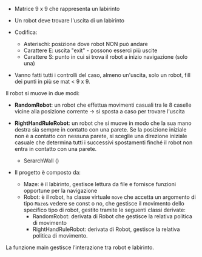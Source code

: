 - Matrice 9 x 9 che rappresenta un labirinto
- Un robot deve trovare l'uscita di un labirinto

- Codifica:
	- Asterischi: posizione dove robot NON può andare
	- Carattere E: uscita "exit" - possono esserci più uscite
	- Carattere S: punto in cui si trova il robot a inizio navigazione (solo una) 
- Vanno fatti tutti i controlli del caso, almeno un'uscita, solo un robot, fill dei punti in più se mat < 9 x 9.

Il robot si muove in due modi: 
- **RandomRobot**: un robot che effettua movimenti casuali tra le 8 caselle vicine alla posizione corrente -> si sposta a caso per trovare l'uscita
- **RightHandRuleRobot**: un robot che si muove in modo che la sua mano destra sia sempre in contatto con una parete. Se la posizione iniziale non è a contatto con nessuna parete, si sceglie una direzione iniziale casuale che determina tutti i successivi spostamenti finché il robot non entra in contatto con una parete.
	- SerarchWall ()

- Il progetto è composto da:
	- Maze: è il labirinto, gestisce lettura da file e fornisce funzioni opportune per la navigazione
	- Robot: è il robot, ha classe virtuale `move` che accetta un argomento di tipo `Maze&` vedere se const o no, che gestisce il movimento dello specifico tipo di robot, gestito tramite le seguenti classi derivate:
		- RandomRobot: derivata di Robot che gestisce la relativa politica di movimento
		- RightHandRuleRobot: derivata di Robot, gestisce la relativa politica di movimento.

La funzione main gestisce l’interazione tra robot e labirinto.
